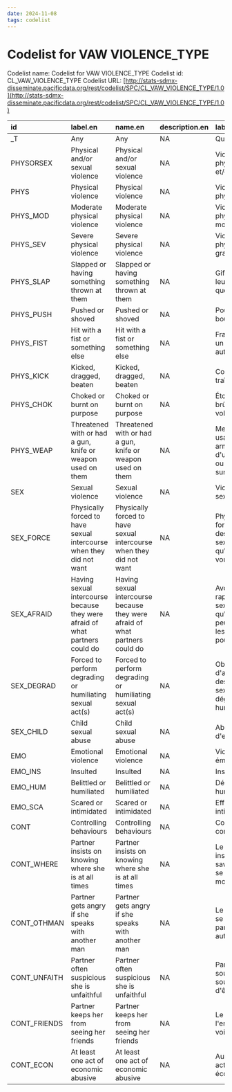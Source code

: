 ```yaml
---
date: 2024-11-08
tags: codelist
---
```


# Codelist for VAW VIOLENCE_TYPE

Codelist name: Codelist for VAW VIOLENCE_TYPE
Codelist id: CL_VAW_VIOLENCE_TYPE
Codelist URL: [http://stats-sdmx-disseminate.pacificdata.org/rest/codelist/SPC/CL_VAW_VIOLENCE_TYPE/1.0](http://stats-sdmx-disseminate.pacificdata.org/rest/codelist/SPC/CL_VAW_VIOLENCE_TYPE/1.0)

|id           |label.en                                                                     |name.en                                                                      |description.en |label.fr                                                                                        |name.fr                                                                                         |description.fr |
|:------------|:----------------------------------------------------------------------------|:----------------------------------------------------------------------------|:--------------|:-----------------------------------------------------------------------------------------------|:-----------------------------------------------------------------------------------------------|:--------------|
|_T           |Any                                                                          |Any                                                                          |NA             |Quelconque                                                                                      |Quelconque                                                                                      |NA             |
|PHYSORSEX    |Physical and/or sexual violence                                              |Physical and/or sexual violence                                              |NA             |Violences physiques et/ou sexuelles                                                             |Violences physiques et/ou sexuelles                                                             |NA             |
|PHYS         |Physical violence                                                            |Physical violence                                                            |NA             |Violence physique                                                                               |Violence physique                                                                               |NA             |
|PHYS_MOD     |Moderate physical violence                                                   |Moderate physical violence                                                   |NA             |Violence physique modérée                                                                       |Violence physique modérée                                                                       |NA             |
|PHYS_SEV     |Severe physical violence                                                     |Severe physical violence                                                     |NA             |Violences physiques graves                                                                      |Violences physiques graves                                                                      |NA             |
|PHYS_SLAP    |Slapped or having something thrown at them                                   |Slapped or having something thrown at them                                   |NA             |Giflé ou qu'on leur jette quelque chose                                                         |Giflé ou qu'on leur jette quelque chose                                                         |NA             |
|PHYS_PUSH    |Pushed or shoved                                                             |Pushed or shoved                                                             |NA             |Poussé ou bousculé                                                                              |Poussé ou bousculé                                                                              |NA             |
|PHYS_FIST    |Hit with a fist or something else                                            |Hit with a fist or something else                                            |NA             |Frapper avec un poing ou autre chose                                                            |Frapper avec un poing ou autre chose                                                            |NA             |
|PHYS_KICK    |Kicked, dragged, beaten                                                      |Kicked, dragged, beaten                                                      |NA             |Coup de pied, traîné, battu                                                                     |Coup de pied, traîné, battu                                                                     |NA             |
|PHYS_CHOK    |Choked or burnt on purpose                                                   |Choked or burnt on purpose                                                   |NA             |Étouffé ou brûlé volontairement                                                                 |Étouffé ou brûlé volontairement                                                                 |NA             |
|PHYS_WEAP    |Threatened with or had a gun, knife or weapon used on them                   |Threatened with or had a gun, knife or weapon used on them                   |NA             |Menacé ou fait usage d'une arme à feu, d'un couteau ou d'une arme sur eux                       |Menacé ou fait usage d'une arme à feu, d'un couteau ou d'une arme sur eux                       |NA             |
|SEX          |Sexual violence                                                              |Sexual violence                                                              |NA             |Violence sexuelle                                                                               |Violence sexuelle                                                                               |NA             |
|SEX_FORCE    |Physically forced to have sexual intercourse when they did not want          |Physically forced to have sexual intercourse when they did not want          |NA             |Physiquement forcé d'avoir des rapports sexuels alors qu'ils ne le voulaient pas                |Physiquement forcé d'avoir des rapports sexuels alors qu'ils ne le voulaient pas                |NA             |
|SEX_AFRAID   |Having sexual intercourse because they were afraid of what partners could do |Having sexual intercourse because they were afraid of what partners could do |NA             |Avoir des rapports sexuels parce qu'ils avaient peur de ce que les partenaires pourraient faire |Avoir des rapports sexuels parce qu'ils avaient peur de ce que les partenaires pourraient faire |NA             |
|SEX_DEGRAD   |Forced to perform degrading or humiliating sexual act(s)                     |Forced to perform degrading or humiliating sexual act(s)                     |NA             |Obligé d'accomplir des actes sexuels dégradants ou humiliants                                   |Obligé d'accomplir des actes sexuels dégradants ou humiliants                                   |NA             |
|SEX_CHILD    |Child sexual abuse                                                           |Child sexual abuse                                                           |NA             |Abus sexuel d'enfant                                                                            |Abus sexuel d'enfant                                                                            |NA             |
|EMO          |Emotional violence                                                           |Emotional violence                                                           |NA             |Violence émotionnelle                                                                           |Violence émotionnelle                                                                           |NA             |
|EMO_INS      |Insulted                                                                     |Insulted                                                                     |NA             |Insulté                                                                                         |Insulté                                                                                         |NA             |
|EMO_HUM      |Belittled or humiliated                                                      |Belittled or humiliated                                                      |NA             |Déprécié ou humilié                                                                             |Déprécié ou humilié                                                                             |NA             |
|EMO_SCA      |Scared or intimidated                                                        |Scared or intimidated                                                        |NA             |Effrayé ou intimidé                                                                             |Effrayé ou intimidé                                                                             |NA             |
|CONT         |Controlling behaviours                                                       |Controlling behaviours                                                       |NA             |Contrôler les comportements                                                                     |Contrôler les comportements                                                                     |NA             |
|CONT_WHERE   |Partner insists on knowing where she is at all times                         |Partner insists on knowing where she is at all times                         |NA             |Le partenaire insiste pour savoir où elle se trouve à tout moment                               |Le partenaire insiste pour savoir où elle se trouve à tout moment                               |NA             |
|CONT_OTHMAN  |Partner gets angry if she speaks with another man                            |Partner gets angry if she speaks with another man                            |NA             |Le partenaire se fâche si elle parle avec un autre homme                                        |Le partenaire se fâche si elle parle avec un autre homme                                        |NA             |
|CONT_UNFAITH |Partner often suspicious she is unfaithful                                   |Partner often suspicious she is unfaithful                                   |NA             |Partenaire souvent soupçonneux d'être infidèle                                                  |Partenaire souvent soupçonneux d'être infidèle                                                  |NA             |
|CONT_FRIENDS |Partner keeps her from seeing her friends                                    |Partner keeps her from seeing her friends                                    |NA             |Le partenaire l'empêche de voir ses amis                                                        |Le partenaire l'empêche de voir ses amis                                                        |NA             |
|CONT_ECON    |At least one act of economic abusive                                         |At least one act of economic abusive                                         |NA             |Au moins un acte d'abus économique                                                              |Au moins un acte d'abus économique                                                              |NA             |
